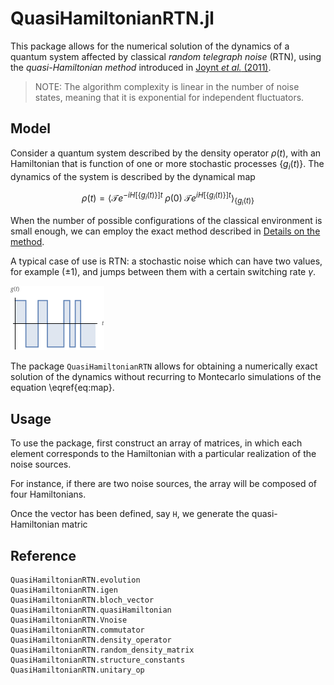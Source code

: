# QuasiHamiltonianRTN.jl

This package allows for the numerical solution of the dynamics of a quantum system
affected by classical *random telegraph noise* (RTN), using the *quasi-Hamiltonian method* introduced in
[Joynt *et al.* (2011)](https://dx.doi.org/10.1142/S0217979211100990).

> NOTE: The algorithm complexity is linear in the number of noise states,
> meaning that it is exponential for independent fluctuators.

## Model

Consider a quantum system described by the density operator $\rho(t)$, with an
Hamiltonian that is function of one or more stochastic processes $\{g_i(t)\}$.
The dynamics of the system is described by the dynamical map

```math
\begin{equation}
\label{eq:map}
\rho(t) = \left\langle \mathcal{T} e^{-i H[\{g_i(t)\}] t} \; \rho(0) \; \mathcal{T} e^{i H[\{g_i(t)\}] t} \right\rangle_{\{g_i(t)\}}
\end{equation}
```

When the number of possible configurations of the classical environment is small
enough, we can employ the exact method described in [Details on the method](@ref).

A typical case of use is RTN: a stochastic noise which can have two values,
for example $(\pm 1)$, and jumps between them with a certain switching rate $\gamma$.

![](rtn.png)

The package `QuasiHamiltonianRTN` allows for obtaining a numerically exact solution
of the dynamics without recurring to Montecarlo simulations of the equation \eqref{eq:map}.


##  Usage
To use the package, first construct an array of matrices, in which each element
corresponds to the Hamiltonian with a particular realization of the noise sources.

For instance, if there are two noise sources, the array will be composed of four
Hamiltonians.

Once the vector has been defined, say `H`, we generate the quasi-Hamiltonian
matric



## Reference
```@docs
QuasiHamiltonianRTN.evolution
QuasiHamiltonianRTN.igen
QuasiHamiltonianRTN.bloch_vector
QuasiHamiltonianRTN.quasiHamiltonian
QuasiHamiltonianRTN.Vnoise
QuasiHamiltonianRTN.commutator
QuasiHamiltonianRTN.density_operator
QuasiHamiltonianRTN.random_density_matrix
QuasiHamiltonianRTN.structure_constants
QuasiHamiltonianRTN.unitary_op
```
